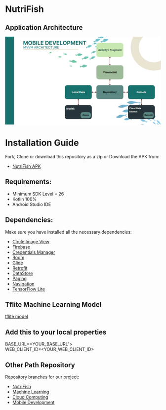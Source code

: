 # NutriFish


## Application Architecture
![view](https://github.com/NutriFish-C241-PS164/NutriFish-C241-PS164-Apps/blob/main/MVVM.png)


# Installation Guide
Fork, Clone or download this repository as a zip or Download the APK from:
- [NutriFish APK](https://github.com/NutriFish-C241-PS164/Nutrifish-C241-PS164-MobileDevelopment/releases/download/v1.0/NutriFish-v1.0.apk)

## Requirements:
- Minimum SDK Level = 26
- Kotlin 100%
- Android Studio IDE
  
## Dependencies:
Make sure you have installed all the necessary dependencies:
- [Circle Image View](https://github.com/hdodenhof/CircleImageView)
- [Firebase](https://firebase.google.com/docs/android/setup)
- [Credentials Manager](https://developer.android.com/identity/sign-in/credential-manager)
- [Room](https://developer.android.com/training/data-storage/room)
- [Glide](https://github.com/bumptech/glide)
- [Retrofit](https://github.com/square/retrofit)
- [DataStore](https://developer.android.com/topic/libraries/architecture/datastore)
- [Paging](https://developer.android.com/topic/libraries/architecture/paging/v3-overview)
- [Navigation](https://developer.android.com/guide/navigation)
- [TensorFlow Lite](https://www.tensorflow.org/lite/android/quickstart)

## Tflite Machine Learning Model
[tflite model]()

## Add this to your local properties
BASE_URL=<YOUR_BASE_URL"><br>
WEB_CLIENT_ID=<YOUR_WEB_CLIENT_ID>


## Other Path Repository
Repository branches for our project:
  - [NutriFish](https://github.com/NutriFish-C241-PS164/NutriFish-C241-PS164-Apps)
  - [Machine Learning](https://github.com/RexRama/Nutrifish-C241-PS164/tree/machinelearning)
  - [Cloud Computing](https://github.com/RexRama/Nutrifish-C241-PS164/tree/Cloudcomputing)
  - [Mobile Development](https://github.com/RexRama/Nutrifish-C241-PS164/tree/mobileDevelopment)
